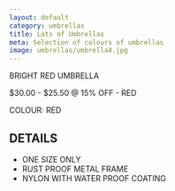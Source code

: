 ```yaml
---
layout: default
category: umbrellas
title: Lots of Umbrellas
meta: Selection of colours of umbrellas
image: umbrellas/umbrella4.jpg
---
```


BRIGHT RED UMBRELLA

$30.00 - $25.50 @ 15% OFF - RED

COLOUR: RED

## DETAILS 

- ONE SIZE ONLY
- RUST PROOF METAL FRAME
- NYLON WITH WATER PROOF COATING
